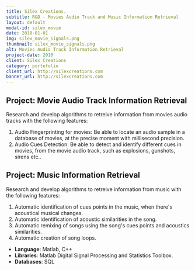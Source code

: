 ```yaml
---
title: Silex Creations.
subtitle: R&D - Movies Audio Track and Music Information Retrieval
layout: default
modal-id: silex_movie
date: 2010-01-01
img: silex_movie_signals.png
thumbnail: silex_movie_signals.png
alt: Movies Audio Track Information Retrieval
project-date: 2010
client: Silex Creations
category: portefolio
client_url: http://silexcreations.com
banner_url: http://silexcreations.com
---
```


## Project: Movie Audio Track Information Retrieval

Research and develop algorithms to retreive information from movies audio tracks with the following features:

1. Audio Fingerprinting for movies: Be able to locate an audio sample in a database of movies, at the precise moment with millisecond precision.
2. Audio Cues Detection: Be able to detect and identify different cues in movies, from the movie audio track, such as explosions, gunshots, sirens etc..

## Project: Music Information Retrieval

Research and develop algorithms to retreive information from music with the following features:

1. Automatic identification of cues points in the music, when there's acoustical musical changes.
2. Automatic identification of acoustic similarities in the song.
3. Automatic remixing of songs using the song's cues points and acoustics similarities.
4. Automatic creation of song loops.

- **Language**: Matlab, C++
- **Libraries**: Matlab Digital Signal Processing and Statistics Toolbox.
- **Databases**:  SQL